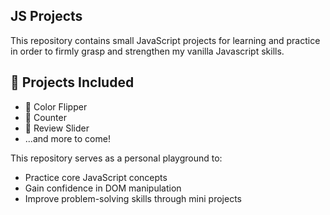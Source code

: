 ## JS Projects
This repository contains small JavaScript projects for learning and practice in order to firmly grasp and strengthen my vanilla Javascript skills.

## 📁 Projects Included
- 🎨 Color Flipper  
- 🔢 Counter  
- 👤 Review Slider  
- ...and more to come!

This repository serves as a personal playground to:
- Practice core JavaScript concepts
- Gain confidence in DOM manipulation
- Improve problem-solving skills through mini projects